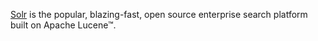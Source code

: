 [Solr](https://lucene.apache.org/solr/) is the popular, blazing-fast, open source enterprise search platform built on Apache Lucene™.